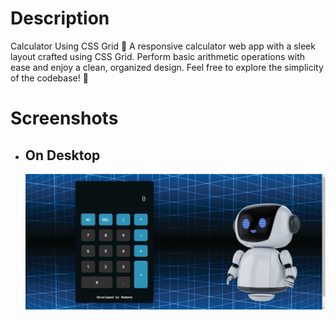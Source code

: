 <h1>Description </h1>
<p>Calculator Using CSS Grid 🧮
A responsive calculator web app with a sleek layout crafted using CSS Grid. Perform basic arithmetic operations with ease and enjoy a clean, organized design. Feel free to explore the simplicity of the codebase! 🚀</p>
<h1>Screenshots</h1>
<ul>
  <li>
    <h2>On Desktop </h2>
    <img src="preview3/cal.png"><br><br><br><br>   

  </li>

</ul>
